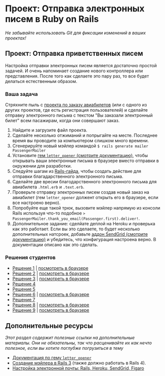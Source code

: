 # Проект: Отправка электронных писем в Ruby on Rails
<!-- *Ориентировочное время выполнения: 1-2 часа* -->

*Не забывайте использовать Git для фиксации изменений в ваших проектах!*

## Проект: Отправка приветственных писем

Настройка отправки электронных писем является достаточно простой задачей. И очень напоминает создание нового контроллера или представления. После того как сделаете это пару раз, то все будет делаться естественным образом.

### Ваша задача

Стряхните пыль с [проекта по заказу авиабилетов](/ruby-on-rails/building-advanced-forms) (или с одного из других проектов, где есть регистрация пользователей) и сделайте отправку электронного письма с текстом "Вы заказали электронный билет" всем пасажирам, когда они совершают заказ.

1. Найдите и загрузите файл проекта.
2. Сделайте несколько отжиманий и попрыгайте на месте. Последнее время вы проводите за компьютером слишком много времени.
2. Сгенерируйте новый мэйлер командой `$ rails generate mailer PassengerMailer`
3. Установите [гем `letter_opener` (смотрите документацию)](https://github.com/ryanb/letter_opener), чтобы открывать ваши электронные письма в браузере вместо отправки в окружении для разработки.
3. Следуйте шагам из [Rails-гайда](http://guides.rubyonrails.org/action_mailer_basics.html), чтобы создать действие для отправки благадарственного электронного письма.
4. Сделайте две вресии благодарственного электронного письма для авиабилета `.html.erb` и `.text.erb`.
5. Проверьте отправку электронных писем создав новый заказ на авиабилет (гем `letter_opener` должент открыть его в браузере, если все настроено верно).
6. Попробуйте еще такой трюк, вызовите мэйлер напрямую из консоли Rails используя что-то подобное `> PassengerMailer.thank_you_email(Passenger.first).deliver!`.
7. Дополнительное задание: cделйате деплой на Heroku и проверька как это работает. Если вы это сделаете, то будет несколько дополнительных натсроек, добавьте [аддон SendGrid (смотрите документацию)](https://devcenter.heroku.com/articles/sendgrid) и убедитесь, что конфигурация настроена верно. В документации описано как это сделать.

### Решения студентов

* [Решение 1](https://github.com/Jberczel/Flight_Booker) | [посмотреть в браузере](http://flight-booker.herokuapp.com/)
* [Решение 2](https://github.com/donaldali/odin-flight-booker) | [посмотреть в браузере](http://dna-flight-booker.herokuapp.com/)
* [Решение 3](https://github.com/imousterian/FlightBooker) | [посмотреть в браузере](https://one-way-ticket.herokuapp.com/)
* [Решение 4](https://github.com/Rodic/private-events)
* [Решение 5](https://github.com/dstodolny/odin-flight-booker)
* [Решение 6](https://github.com/KevinMulhern/flight_booker) | [посмотреть в браузере](https://odin-booker.herokuapp.com/)
* [Решение 7](https://github.com/AtActionPark/odin_flight_booker)
* [Решение 8](https://github.com/antrix1/flight-booker) | [посмотреть в браузере](https://blooming-mountain-4761.herokuapp.com/)
* [Решение 9](https://github.com/dchen71/odin-flight-booker) | [посмотреть в браузере](http://true-syrup-4655.herokuapp.com/)

## Дополнительные ресурсы

*Этот раздел содержит полезные ссылки на дополнительные материалы. Они не обязательны, так что расценивайте их как нечто полезное, если вы хотите поглубже погрузиться в тему*

* [Документация по гему `letter_opener`](https://github.com/ryanb/letter_opener)
* [Создание мэйлера в Rails 3](http://railscasts.com/episodes/206-action-mailer-in-rails-3) (также должно работать в Rails 4).
* [Настройка электронной почты: Rails, Heroku, SendGrid, Figaro](http://howilearnedrails.wordpress.com/2014/02/25/setting-up-email-in-a-rails-4-app-with-action-mailer-in-development-and-sendgrid-in-production-using-heroku/comment-page-1/#comment-79)
